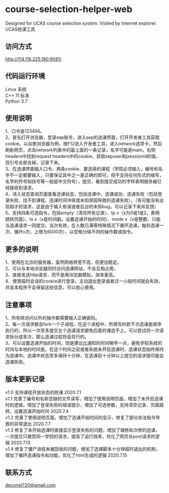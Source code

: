 # course-selection-helper-web
Designed for UCAS course selection system. Visited by Internet explorer.  UCAS抢课工具

## 访问方式
http://114.116.225.190:9091/

## 代码运行环境
Linux 系统  
C++ 11 标准  
Python 3.7

## 使用说明
1、口令是123456。  
2、首先打开浏览器，登录sep账号，进入sep的选课界面，打开开发者工具获取cookie。以谷歌浏览器为例，按F12进入开发者工具，进入network选项卡，然后刷新网页，点击network列表中的最上面的一条记录，名字可能是main，右侧headers中找到request headers中的cookie，获取sepuser和jsessionid的值，双引号全部去掉，记录下来。  
3、在选课界面输入口令、两条cookie、要选择的课程（学院必须输入，编号和名字不一定都要输入，只要保证其中之一是正确的即可，但不支持任何形式的缩写，名字的符号如括号等一般是中文符号），提交，看到提交成功的字样表明服务器已经接收到请求。  
4、进入状态查询页面查看选课状态，包括选课中、选课成功、选课失败（包括登录失败、找不到课程、选课时间冲突或未知原因导致的选课失败）。（有可能没有出现刚才的请求，这是由于输入有误或者后台的未知bug，可以记录下来并反馈）  
5、支持四条可选指令。包括empty（清空所有记录）、tp x（x为0或1或2，表明跳转页面）、ts x（x是时间戳，设置选课开始的时间）、mode x（x是整数，只能与选课请求一同提交，当次有效，在人数已满等特殊情况下循环选课，每秒选课一次，循环x次，上限为6000次），以空格分隔不同的操作数或指令。

## 更多的说明
1、使用在北京的服务器，虽然网络带宽不高，但更加稳定。  
2、可以与本地浏览器同时访问选课网站，不会互相占用。  
3、直接发送http请求，而不是用浏览器模拟，效率更高。  
4、使用临时会话的cookie进行登录，主动退出登录或者过一小段时间就会失效，并且本程序不会保留这些信息，可以放心使用。  

## 注意事项
1、所有除访问以外的操作都需要输入正确密码。  
2、每一次请求都会fork一个子进程，在这个进程中，所填写的若干次选课是顺序执行的，所以一次至多提交五个选课请求避免后面的课选不上。可以尝试将一次请求拆分成多次，那么选课过程将会并行的。  
3、可以设置选课开始的时间，但是建议比通知的时间略早一点，避免学校系统的时间与本地的时间差。在这个时间之前或者系统未开启选课时，选课状态始终保持为选课中。选课中状态至多保持十分钟，在选课前十分钟以上提交的请求很可能会选课失败。  

## 版本更新记录
v1.0 支持课程开放状态的抢课 2020.7.1  
v1.1 完善了编号和名称空缺的文件读写，增加了使用说明页面，增加了未开启选课时的逻辑，增加了登录失败的错误提示，增加了可选参数，支持清空记录、页面跳转、设置选课开始时间 2020.7.4  
v1.2 完善了使用说明页面，增加了选课开始时间的显示，修复了部分非法指令导致的异常退出  2020.7.7  
v1.3 修复了未开始选课时直接显示登录失败的问题，增加了辅修和次修的选课，一次提交只接受同一学院的请求，提高了运行效率，优化了网页长post请求的逻辑 2020.7.13  
v1.4 修复了僵尸进程未被回收的问题，增加了选课脚本十分钟超时退出的机制，增加了循环选课指令和功能，优化了html生成的逻辑 2020.7.15

## 联系方式
deconst720@gmail.com
